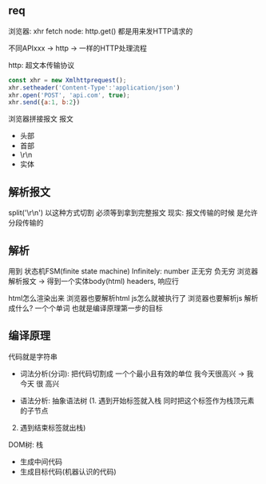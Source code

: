 ## req
浏览器: xhr fetch
node: http.get()
都是用来发HTTP请求的

不同APIxxx -> http -> 一样的HTTP处理流程

http: 超文本传输协议

```js
const xhr = new Xmlhttprequest();
xhr.setheader('Content-Type':'application/json')
xhr.open('POST', 'api.com', true);
xhr.send({a:1, b:2})
```
浏览器拼接报文
 报文
 - 头部
 - 首部
 - \r\n
 - 实体

 ## 解析报文
 split('\r\n')  以这种方式切割 必须等到拿到完整报文
 现实: 报文传输的时候 是允许分段传输的

 ## 解析
 用到 状态机FSM(finite state machine)
 Infinitely: number 正无穷 负无穷
 浏览器解析报文 -> 得到一个实体body(html)  headers, 响应行

 html怎么渲染出来 浏览器也要解析html
 js怎么就被执行了 浏览器也要解析js
 解析成什么? 
 一个个单词 也就是编译原理第一步的目标


 ## 编译原理
 代码就是字符串
- 词法分析(分词): 把代码切割成 一个个最小且有效的单位
    我今天很高兴 -> 我  今天  很  高兴

- 语法分析: 抽象语法树
(1. 遇到开始标签就入栈 同时把这个标签作为栈顶元素的子节点
 2. 遇到结束标签就出栈)

 DOM树: 栈

- 生成中间代码
- 生成目标代码(机器认识的代码)

